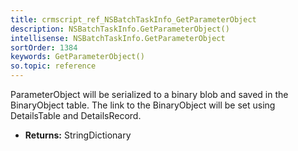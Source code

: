 ```yaml
---
title: crmscript_ref_NSBatchTaskInfo_GetParameterObject
description: NSBatchTaskInfo.GetParameterObject()
intellisense: NSBatchTaskInfo.GetParameterObject
sortOrder: 1384
keywords: GetParameterObject()
so.topic: reference
---
```



ParameterObject will be serialized to a binary blob and saved in the BinaryObject table. The link to the BinaryObject will be set using DetailsTable and DetailsRecord.



* **Returns:** StringDictionary


